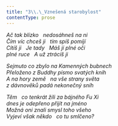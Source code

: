 ```yaml
---
title: "3\\.\_Vznešená starobylost"
contentType: prose
---
```


<section>

_Ač tak blízko   nedosáhneš na ni  
Čím víc chceš ji   tím spíš pomíjí  
Cítíš ji   Je tady   Máš jí plné oči  
plné ruce   A už ztrácíš ji_

</section>

<section>

_Sejmuto co zbylo na Kamenných bubnech  
Přeloženo z Buddhy písmo svatých knih  
A na hory země   na vše strany světa  
z dávnověků padá nekonečný sníh_

</section>

<section>

_Těm   co tenkrát žili za bájného Fu Xi  
dnes je odepřeno přijít na jméno  
Možná oni znali smysl toho všeho  
Vyjeví však někdo   co tu smlčeno?_

</section>
